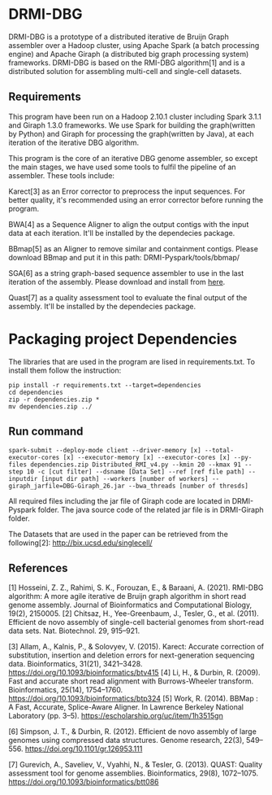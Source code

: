 # DRMI-DBG

DRMI-DBG is a prototype of a distributed iterative de Bruijn Graph assembler over a Hadoop cluster, using Apache Spark (a batch processing engine) and Apache Giraph (a distributed big graph processing system) frameworks. DRMI-DBG is based on the RMI-DBG algorithm[1] and is a distributed solution for assembling multi-cell and single-cell datasets.

## Requirements
This program have been run on a Hadoop 2.10.1 cluster including Spark 3.1.1 and Giraph 1.3.0 frameworks. We use Spark for building the graph(written by Python) and Giraph for processing the graph(written by Java), at each iteration of the iterative DBG algorithm. 

This program is the core of an iterative DBG genome assembler, so except the main stages, we have used some tools to fulfil the pipeline of an assembler. These tools include:

Karect[3] as an Error corrector to preprocess the input sequences. For better quality, it's recommended using an error corrector before running the program.

BWA[4] as a Sequence Aligner to align the output contigs with the input data at each iteration. It'll be installed by the dependecies package. 

BBmap[5] as an Aligner to remove similar and containment contigs. Please download BBmap and put it in this path: DRMI-Pyspark/tools/bbmap/

SGA[6] as a string graph-based sequence assembler to use in the last iteration of the assembly. Please download and install from [here](https://github.com/jts/sga).

Quast[7] as a quality assessment tool to evaluate the final output of the assembly. It'll be installed by the dependecies package.


# Packaging project Dependencies
The libraries that are used in the program are lised in requirements.txt. To install them follow the instruction:
```
pip install -r requirements.txt --target=dependencies
cd dependencies
zip -r dependencies.zip *
mv dependencies.zip ../ 
```

## Run command
```
spark-submit --deploy-mode client --driver-memory [x] --total-executor-cores [x] --executor-memory [x] --executor-cores [x] --py-files dependencies.zip Distributed_RMI_v4.py --kmin 20 --kmax 91 --step 10 -c [cut filter] --dsname [Data Set] --ref [ref file path] --inputdir [input dir path] --workers [number of workers] --giraph_jarfile=DBG-Giraph_26.jar --bwa_threads [number of thresds]
```

All required files including the jar file of Giraph code are located in DRMI-Pyspark folder. The java source code of the related jar file is in DRMI-Giraph folder.


The Datasets that are used in the paper can be retrieved from the following[2]: 
http://bix.ucsd.edu/singlecell/


## References
[1] Hosseini, Z. Z., Rahimi, S. K., Forouzan, E., & Baraani, A. (2021). RMI-DBG algorithm: A more agile iterative de Bruijn graph algorithm in short read genome assembly. Journal of Bioinformatics and Computational Biology, 19(2), 2150005.
[2] Chitsaz, H., Yee-Greenbaum, J., Tesler, G., et al. (2011). Efficient de novo assembly of single-cell bacterial genomes from short-read data sets. Nat. Biotechnol. 29, 915–921.

[3] Allam, A., Kalnis, P., & Solovyev, V. (2015). Karect: Accurate correction of substitution, insertion and deletion errors for next-generation sequencing data. Bioinformatics, 31(21), 3421–3428. https://doi.org/10.1093/bioinformatics/btv415
[4] Li, H., & Durbin, R. (2009). Fast and accurate short read alignment with Burrows-Wheeler transform. Bioinformatics, 25(14), 1754–1760. https://doi.org/10.1093/bioinformatics/btp324
[5] Work, R. (2014). BBMap : A Fast, Accurate, Splice-Aware Aligner. In Lawrence Berkeley National Laboratory (pp. 3–5). https://escholarship.org/uc/item/1h3515gn

[6] Simpson, J. T., & Durbin, R. (2012). Efficient de novo assembly of large genomes using compressed data structures. Genome research, 22(3), 549–556. https://doi.org/10.1101/gr.126953.111

[7] Gurevich, A., Saveliev, V., Vyahhi, N., & Tesler, G. (2013). QUAST: Quality assessment tool for genome assemblies. Bioinformatics, 29(8), 1072–1075. https://doi.org/10.1093/bioinformatics/btt086



